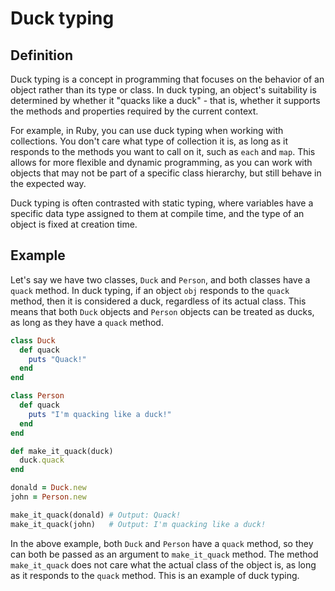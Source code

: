 # Duck typing

## Definition

Duck typing is a concept in programming that focuses on the behavior of an object rather than its type or class. In duck typing, an object's suitability is determined by whether it "quacks like a duck" - that is, whether it supports the methods and properties required by the current context.

For example, in Ruby, you can use duck typing when working with collections. You don't care what type of collection it is, as long as it responds to the methods you want to call on it, such as `each` and `map`. This allows for more flexible and dynamic programming, as you can work with objects that may not be part of a specific class hierarchy, but still behave in the expected way.

Duck typing is often contrasted with static typing, where variables have a specific data type assigned to them at compile time, and the type of an object is fixed at creation time.

## Example

Let's say we have two classes, `Duck` and `Person`, and both classes have a `quack` method. In duck typing, if an object `obj` responds to the `quack` method, then it is considered a duck, regardless of its actual class. This means that both `Duck` objects and `Person` objects can be treated as ducks, as long as they have a `quack` method.

```ruby
class Duck
  def quack
    puts "Quack!"
  end
end

class Person
  def quack
    puts "I'm quacking like a duck!"
  end
end

def make_it_quack(duck)
  duck.quack
end

donald = Duck.new
john = Person.new

make_it_quack(donald) # Output: Quack!
make_it_quack(john)   # Output: I'm quacking like a duck!

```

In the above example, both `Duck` and `Person` have a `quack` method, so they can both be passed as an argument to `make_it_quack` method. The method `make_it_quack` does not care what the actual class of the object is, as long as it responds to the `quack` method. This is an example of duck typing.
